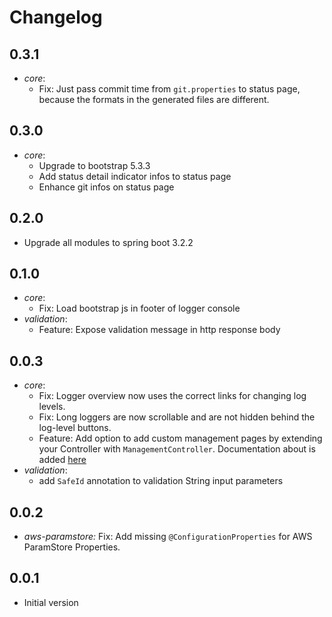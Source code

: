 # Changelog

## 0.3.1
* _core_:
  * Fix: Just pass commit time from `git.properties` to status page, because the formats in the generated files are different.

## 0.3.0
* _core_:
  * Upgrade to bootstrap 5.3.3
  * Add status detail indicator infos to status page
  * Enhance git infos on status page

## 0.2.0
* Upgrade all modules to spring boot 3.2.2

## 0.1.0
* _core_:
  * Fix: Load bootstrap js in footer of logger console
* _validation_:
  * Feature: Expose validation message in http response body

## 0.0.3
* _core_: 
  * Fix: Logger overview now uses the correct links for changing log levels.
  * Fix: Long loggers are now scrollable and are not hidden behind the log-level buttons.
  * Feature: Add option to add custom management pages by extending your Controller with `ManagementController`. Documentation about is added [here](core/README.md)
* _validation_: 
  * add `SafeId` annotation to validation String input parameters 

## 0.0.2
* _aws-paramstore:_ Fix: Add missing `@ConfigurationProperties` for AWS ParamStore Properties.

## 0.0.1
* Initial version
